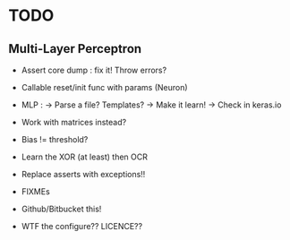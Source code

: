 # TODO

## Multi-Layer Perceptron

* Assert core dump : fix it! Throw errors?

* Callable reset/init func with params (Neuron)

* MLP :
  -> Parse a file? Templates?
  -> Make it learn!
  -> Check in keras.io

* Work with matrices instead?
* Bias != threshold?

* Learn the XOR (at least) then OCR

* Replace asserts with exceptions!!

* FIXMEs

* Github/Bitbucket this!

* WTF the configure?? LICENCE??
